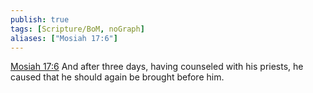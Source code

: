 ```yaml
---
publish: true
tags: [Scripture/BoM, noGraph]
aliases: ["Mosiah 17:6"]
---
```

[Mosiah 17:6](https://churchofjesuschrist.org/study/scriptures/bofm/mosiah/17?lang=eng&id=p6#p6) And after three days, having counseled with his priests, he caused that he should again be brought before him.
